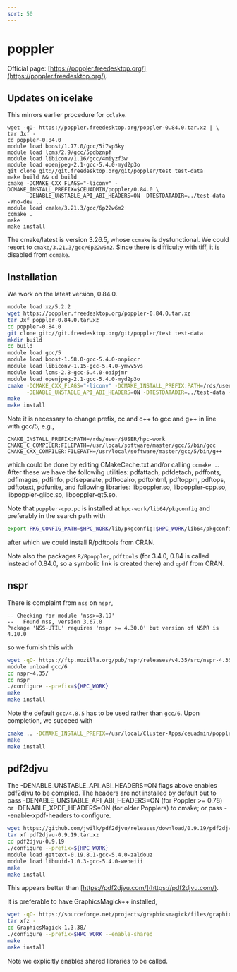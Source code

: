 ```yaml
---
sort: 50
---
```


# poppler

Official page: [https://poppler.freedesktop.org/](https://poppler.freedesktop.org/).

## Updates on icelake

This mirrors earlier procedure for `cclake`.

```
wget -qO- https://poppler.freedesktop.org/poppler-0.84.0.tar.xz | \
tar Jxf -
cd poppler-0.84.0
module load boost/1.77.0/gcc/5i7wp5ky
module load lcms/2.9/gcc/5pdbznpf
module load libiconv/1.16/gcc/4miyzf3w
module load openjpeg-2.1-gcc-5.4.0-myd2p3o
git clone git://git.freedesktop.org/git/poppler/test test-data
make build && cd build
cmake -DCMAKE_CXX_FLAGS="-liconv" -DCMAKE_INSTALL_PREFIX=$CEUADMIN/poppler/0.84.0 \
      -DENABLE_UNSTABLE_API_ABI_HEADERS=ON -DTESTDATADIR=../test-data -Wno-dev ..
module load cmake/3.21.3/gcc/6p22w6m2
ccmake .
make
make install
```

The cmake/latest is version 3.26.5, whose `ccmake` is dysfunctional. We could resort to `cmake/3.21.3/gcc/6p22w6m2`. Since there is difficulty with tiff, it is disabled from `ccmake`.

## Installation

We work on the latest version, 0.84.0.

```bash
module load xz/5.2.2
wget https://poppler.freedesktop.org/poppler-0.84.0.tar.xz
tar Jxf poppler-0.84.0.tar.xz
cd poppler-0.84.0
git clone git://git.freedesktop.org/git/poppler/test test-data
mkdir build
cd build
module load gcc/5
module load boost-1.58.0-gcc-5.4.0-onpiqcr
module load libiconv-1.15-gcc-5.4.0-ymwv5vs
module load lcms-2.8-gcc-5.4.0-oaipjmr
module load openjpeg-2.1-gcc-5.4.0-myd2p3o
cmake -DCMAKE_CXX_FLAGS="-liconv" -DCMAKE_INSTALL_PREFIX:PATH=/rds/user/$USER/hpc-work \
      -DENABLE_UNSTABLE_API_ABI_HEADERS=ON -DTESTDATADIR=../test-data -Wno-dev ..
make
make install
```

Note it is necessary to change prefix, cc and c++ to gcc and g++ in line with gcc/5, e.g.,

```
CMAKE_INSTALL_PREFIX:PATH=/rds/user/$USER/hpc-work
CMAKE_C_COMPILER:FILEPATH=/usr/local/software/master/gcc/5/bin/gcc
CMAKE_CXX_COMPILER:FILEPATH=/usr/local/software/master/gcc/5/bin/g++
```

which could be done by editing CMakeCache.txt and/or calling `ccmake .`. After these we have
the followihg utilities:
pdfattach, pdfdetach, pdffonts, pdfimages, pdfinfo, pdfseparate, pdftocairo, pdftohtml, pdftoppm, pdftops, pdftotext, pdfunite,
and following libraries: libpoppler.so, libpoppler-cpp.so, libpoppler-glibc.so, libpoppler-qt5.so.

Note that `poppler-cpp.pc` is installed at `hpc-work/lib64/pkgconfig` and preferably in the search path with

```bash
export PKG_CONFIG_PATH=$HPC_WORK/lib/pkgconfig:$HPC_WORK/lib64/pkgconfig:$PKG_CONFIG_PATH
```

after which we could install R/pdftools from CRAN.

Note also the packages `R/Rpoppler`, `pdftools` (for 3.4.0, 0.84 is called instead of 0.84.0, so a symbolic link is created there) and `qpdf` from CRAN.

## nspr

There is complaint from `nss` on `nspr`,

```
-- Checking for module 'nss>=3.19'
--   Found nss, version 3.67.0
Package 'NSS-UTIL' requires 'nspr >= 4.30.0' but version of NSPR is 4.10.0
```

so we furnish this with

```bash
wget -qO- https://ftp.mozilla.org/pub/nspr/releases/v4.35/src/nspr-4.35.tar.gz | tar xvfz -
module unload gcc/6
cd nspr-4.35/
cd nspr
./configure --prefix=${HPC_WORK}
make
make install
```

Note the default `gcc/4.8.5` has to be used rather than `gcc/6`. Upon completion, we succeed with

```bash
cmake .. -DCMAKE_INSTALL_PREFIX=/usr/local/Cluster-Apps/ceuadmin/poppler/0.84  -DCMAKE_BUILD_TYPE=release
make
make install
```

## pdf2djvu

The -DENABLE_UNSTABLE_API_ABI_HEADERS=ON flags above enables pdf2djvu to be compiled. The headers are not installed by default but to pass -DENABLE_UNSTABLE_API_ABI_HEADERS=ON (for Poppler >= 0.78) or -DENABLE_XPDF_HEADERS=ON (for older Popplers) to cmake; or pass --enable-xpdf-headers to configure.

```bash
wget https://github.com/jwilk/pdf2djvu/releases/download/0.9.19/pdf2djvu-0.9.19.tar.xz
tar xf pdf2djvu-0.9.19.tar.xz
cd pdf2djvu-0.9.19
./configure --prefix=${HPC_WORK}
module load gettext-0.19.8.1-gcc-5.4.0-zaldouz
module load libuuid-1.0.3-gcc-5.4.0-weheiii
make
make install
```

This appears better than [https://pdf2djvu.com/](https://pdf2djvu.com/).

It is preferable to have GraphicsMagick++ installed,

```bash
wget -qO- https://sourceforge.net/projects/graphicsmagick/files/graphicsmagick/1.3.38/GraphicsMagick-1.3.38.tar.gz/download | \
tar xfz -
cd GraphicsMagick-1.3.38/
./configure --prefix=$HPC_WORK --enable-shared
make
make install
```

Note we explicitly enables shared libraries to be called.
